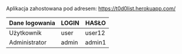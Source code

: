 Aplikacja zahostowana pod adresem:
https://t0d0list.herokuapp.com/

| Dane logowania | LOGIN | HASŁO  |
|----------------|-------|--------|
| Użytkownik     | user  | user12 |
| Administrator  | admin | admin1 |